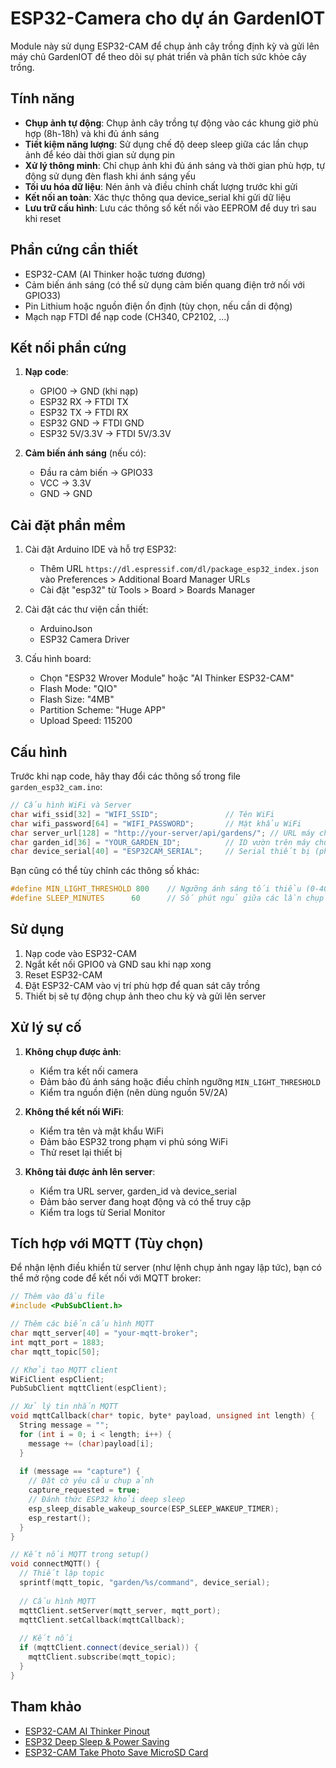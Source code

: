 # ESP32-Camera cho dự án GardenIOT

Module này sử dụng ESP32-CAM để chụp ảnh cây trồng định kỳ và gửi lên máy chủ GardenIOT để theo dõi sự phát triển và phân tích sức khỏe cây trồng.

## Tính năng

- **Chụp ảnh tự động**: Chụp ảnh cây trồng tự động vào các khung giờ phù hợp (8h-18h) và khi đủ ánh sáng
- **Tiết kiệm năng lượng**: Sử dụng chế độ deep sleep giữa các lần chụp ảnh để kéo dài thời gian sử dụng pin
- **Xử lý thông minh**: Chỉ chụp ảnh khi đủ ánh sáng và thời gian phù hợp, tự động sử dụng đèn flash khi ánh sáng yếu
- **Tối ưu hóa dữ liệu**: Nén ảnh và điều chỉnh chất lượng trước khi gửi
- **Kết nối an toàn**: Xác thực thông qua device_serial khi gửi dữ liệu
- **Lưu trữ cấu hình**: Lưu các thông số kết nối vào EEPROM để duy trì sau khi reset

## Phần cứng cần thiết

- ESP32-CAM (AI Thinker hoặc tương đương)
- Cảm biến ánh sáng (có thể sử dụng cảm biến quang điện trở nối với GPIO33)
- Pin Lithium hoặc nguồn điện ổn định (tùy chọn, nếu cần di động)
- Mạch nạp FTDI để nạp code (CH340, CP2102, ...)

## Kết nối phần cứng

1. **Nạp code**:
   - GPIO0 -> GND (khi nạp)
   - ESP32 RX -> FTDI TX
   - ESP32 TX -> FTDI RX
   - ESP32 GND -> FTDI GND
   - ESP32 5V/3.3V -> FTDI 5V/3.3V

2. **Cảm biến ánh sáng** (nếu có):
   - Đầu ra cảm biến -> GPIO33
   - VCC -> 3.3V
   - GND -> GND

## Cài đặt phần mềm

1. Cài đặt Arduino IDE và hỗ trợ ESP32:
   - Thêm URL `https://dl.espressif.com/dl/package_esp32_index.json` vào Preferences > Additional Board Manager URLs
   - Cài đặt "esp32" từ Tools > Board > Boards Manager

2. Cài đặt các thư viện cần thiết:
   - ArduinoJson
   - ESP32 Camera Driver

3. Cấu hình board:
   - Chọn "ESP32 Wrover Module" hoặc "AI Thinker ESP32-CAM"
   - Flash Mode: "QIO"
   - Flash Size: "4MB"
   - Partition Scheme: "Huge APP"
   - Upload Speed: 115200

## Cấu hình

Trước khi nạp code, hãy thay đổi các thông số trong file `garden_esp32_cam.ino`:

```cpp
// Cấu hình WiFi và Server
char wifi_ssid[32] = "WIFI_SSID";               // Tên WiFi
char wifi_password[64] = "WIFI_PASSWORD";       // Mật khẩu WiFi
char server_url[128] = "http://your-server/api/gardens/"; // URL máy chủ
char garden_id[36] = "YOUR_GARDEN_ID";          // ID vườn trên máy chủ
char device_serial[40] = "ESP32CAM_SERIAL";     // Serial thiết bị (phải trùng với thiết lập vườn)
```

Bạn cũng có thể tùy chỉnh các thông số khác:

```cpp
#define MIN_LIGHT_THRESHOLD 800    // Ngưỡng ánh sáng tối thiểu (0-4095)
#define SLEEP_MINUTES      60      // Số phút ngủ giữa các lần chụp
```

## Sử dụng

1. Nạp code vào ESP32-CAM
2. Ngắt kết nối GPIO0 và GND sau khi nạp xong
3. Reset ESP32-CAM
4. Đặt ESP32-CAM vào vị trí phù hợp để quan sát cây trồng
5. Thiết bị sẽ tự động chụp ảnh theo chu kỳ và gửi lên server

## Xử lý sự cố

1. **Không chụp được ảnh**:
   - Kiểm tra kết nối camera
   - Đảm bảo đủ ánh sáng hoặc điều chỉnh ngưỡng `MIN_LIGHT_THRESHOLD`
   - Kiểm tra nguồn điện (nên dùng nguồn 5V/2A)

2. **Không thể kết nối WiFi**:
   - Kiểm tra tên và mật khẩu WiFi
   - Đảm bảo ESP32 trong phạm vi phủ sóng WiFi
   - Thử reset lại thiết bị

3. **Không tải được ảnh lên server**:
   - Kiểm tra URL server, garden_id và device_serial
   - Đảm bảo server đang hoạt động và có thể truy cập
   - Kiểm tra logs từ Serial Monitor

## Tích hợp với MQTT (Tùy chọn)

Để nhận lệnh điều khiển từ server (như lệnh chụp ảnh ngay lập tức), bạn có thể mở rộng code để kết nối với MQTT broker:

```cpp
// Thêm vào đầu file
#include <PubSubClient.h>

// Thêm các biến cấu hình MQTT
char mqtt_server[40] = "your-mqtt-broker";
int mqtt_port = 1883;
char mqtt_topic[50];

// Khởi tạo MQTT client
WiFiClient espClient;
PubSubClient mqttClient(espClient);

// Xử lý tin nhắn MQTT
void mqttCallback(char* topic, byte* payload, unsigned int length) {
  String message = "";
  for (int i = 0; i < length; i++) {
    message += (char)payload[i];
  }
  
  if (message == "capture") {
    // Đặt cờ yêu cầu chụp ảnh
    capture_requested = true;
    // Đánh thức ESP32 khỏi deep sleep
    esp_sleep_disable_wakeup_source(ESP_SLEEP_WAKEUP_TIMER);
    esp_restart();
  }
}

// Kết nối MQTT trong setup()
void connectMQTT() {
  // Thiết lập topic
  sprintf(mqtt_topic, "garden/%s/command", device_serial);
  
  // Cấu hình MQTT
  mqttClient.setServer(mqtt_server, mqtt_port);
  mqttClient.setCallback(mqttCallback);
  
  // Kết nối
  if (mqttClient.connect(device_serial)) {
    mqttClient.subscribe(mqtt_topic);
  }
}
```

## Tham khảo

- [ESP32-CAM AI Thinker Pinout](https://randomnerdtutorials.com/esp32-cam-ai-thinker-pinout/)
- [ESP32 Deep Sleep & Power Saving](https://randomnerdtutorials.com/esp32-deep-sleep-arduino-ide-wake-up-sources/)
- [ESP32-CAM Take Photo Save MicroSD Card](https://randomnerdtutorials.com/esp32-cam-take-photo-save-microsd-card/) 
